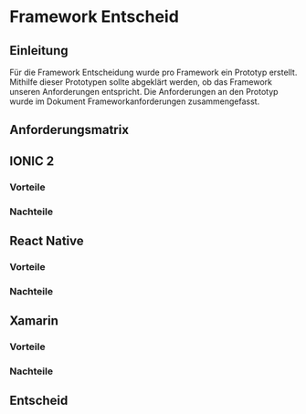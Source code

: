 # Framework Entscheid
## Einleitung

Für die Framework Entscheidung wurde pro Framework ein Prototyp erstellt. Mithilfe dieser Prototypen sollte abgeklärt werden, ob das Framework unseren Anforderungen entspricht. Die Anforderungen an den Prototyp wurde im Dokument Frameworkanforderungen zusammengefasst. 

## Anforderungsmatrix

## IONIC 2
### Vorteile

### Nachteile

## React Native
### Vorteile

### Nachteile

## Xamarin
### Vorteile

### Nachteile

## Entscheid
